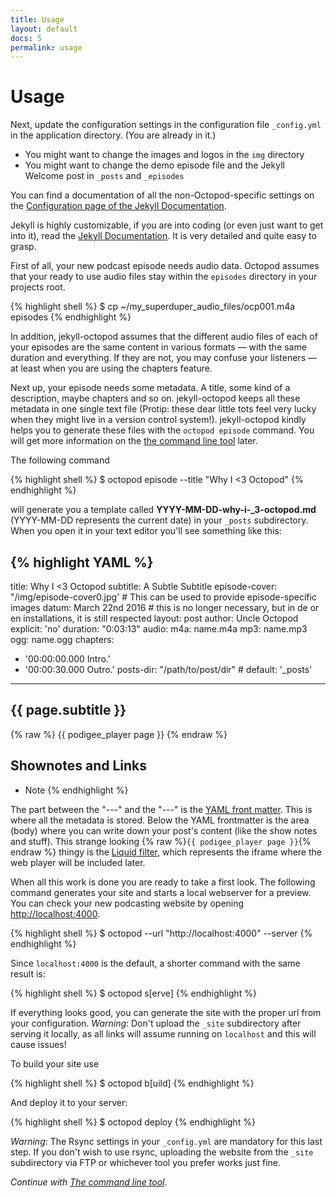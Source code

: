 ```yaml
---
title: Usage
layout: default
docs: 5
permalink: usage
---
```


# Usage

Next, update the configuration settings in the configuration file `_config.yml` in the application directory. (You are already in it.)

* You might want to change the images and logos in the `img` directory
* You might want to change the demo episode file and the Jekyll Welcome post in `_posts` and `_episodes`

You can find a documentation of all the non-Octopod-specific settings on the [Configuration page of the Jekyll Documentation](http://jekyllrb.com/docs/configuration/).

Jekyll is highly customizable, if you are into coding (or even just want to get into it), read the [Jekyll Documentation](https://jekyllrb.com/docs/home/). It is very detailed and quite easy to grasp.

First of all, your new podcast episode needs audio data. Octopod assumes that your ready to use audio files stay within the `episodes` directory in your projects root.

{% highlight shell %}
$ cp ~/my_superduper_audio_files/ocp001.m4a episodes
{% endhighlight %}

In addition, jekyll-octopod assumes that the different audio files of each of your episodes are the same content in various formats — with the same duration and everything.
If they are not, you may confuse your listeners — at least when you are using the chapters feature.

Next up, your episode needs some metadata. A title, some kind of a description, maybe chapters and so on. jekyll-octopod keeps all these metadata in one single text file (Protip: these dear little tots feel very lucky when they might live in a version control system!).
jekyll-octopod kindly helps you to generate these files with the `octopod episode` command. You will get more information on the [the command line tool](./command_line) later.

The following command

{% highlight shell %}
$ octopod episode --title "Why I <3 Octopod"
{% endhighlight %}

will generate you a template called **YYYY-MM-DD-why-i-_3-octopod.md** (YYYY-MM-DD represents the current date) in your `_posts` subdirectory. When you open it in your text editor you'll see something like this:

{% highlight YAML %}
---
title: Why I <3 Octopod
subtitle: A Subtle Subtitle
episode-cover: "/img/episode-cover0.jpg' # This can be used to provide episode-specific images
datum: March 22nd 2016 # this is no longer necessary, but in de or en installations, it is still respected
layout: post
author: Uncle Octopod
explicit: 'no'
duration: "0:03:13"
audio:
  m4a: name.m4a
  mp3: name.mp3
  ogg: name.ogg
chapters:
- '00:00:00.000 Intro.'
- '00:00:30.000 Outro.'
posts-dir: "/path/to/post/dir" # default: '_posts'
---
## {{ page.subtitle }}
{% raw %}
{{ podigee_player page }}
{% endraw %}
## Shownotes and Links

* Note
{% endhighlight %}

The part between the "---" and the "---" is the [YAML front matter](http://jekyllrb.com/docs/frontmatter/).
This is where all the metadata is stored. Below the YAML frontmatter is the area (body) where you can write down your post's content (like the show notes and stuff).
This strange looking {% raw %}`{{ podigee_player page }}`{% endraw %} thingy is the [Liquid filter](./liquid-filters),
which represents the iframe where the web player will be included later.

When all this work is done you are ready to take a first look.
The following command generates your site and starts a local webserver for a preview. You can check your new podcasting website by opening [http://localhost:4000](http://localhost:4000).

{% highlight shell %}
$ octopod --url "http://localhost:4000" --server
{% endhighlight %}

Since `localhost:4000` is the default, a shorter command with the same result is:

{% highlight shell %}
$ octopod s[erve]
{% endhighlight %}

If everything looks good, you can generate the site with the proper url from your configuration.
*Warning*: Don't upload the `_site` subdirectory after serving it locally, as all links will assume running on `localhost` and this will cause issues!

To build your site use

{% highlight shell %}
$ octopod b[uild]
{% endhighlight %}

And deploy it to your server:

{% highlight shell %}
$ octopod deploy
{% endhighlight %}

*Warning*: The Rsync settings in your `_config.yml` are mandatory for this last step.
If you don't wish to use rsync, uploading the website from the `_site` subdirectory via FTP or whichever tool you prefer works just fine.

_Continue with [The command line tool](/command_line)_.
